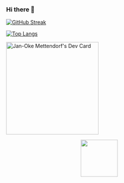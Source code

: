 ### Hi there 👋

<!--
**Jan-OkeMettendorf/Jan-OkeMettendorf** is a ✨ _special_ ✨ repository because its `README.md` (this file) appears on your GitHub profile.

Here are some ideas to get you started:

- 🔭 I’m currently working on ...
- 🌱 I’m currently learning ...
- 👯 I’m looking to collaborate on ...
- 🤔 I’m looking for help with ...
- 💬 Ask me about ...
- 📫 How to reach me: ...
- 😄 Pronouns: ...
- ⚡ Fun fact: ...
-->

[![GitHub Streak](http://github-readme-streak-stats.herokuapp.com?user=Jan-OkeMettendorf&theme=dark&background=000000)](https://git.io/streak-stats)

[![Top Langs](https://github-readme-stats.vercel.app/api/top-langs/?username=Jan-OkeMettendorf&layout=compact&theme=vision-friendly-dark)](https://github.com/anuraghazra/github-readme-stats)

<a href="https://app.daily.dev/Metti"><img src="https://api.daily.dev/devcards/f68d1312c9c24a1eb02da998fc998c38.png?r=pq4" width="250" alt="Jan-Oke Mettendorf's Dev Card"/></a>

<div id="header" align="center">
  <img src="https://media.giphy.com/media/M9gbBd9nbDrOTu1Mqx/giphy.gif" width="100"/>
</div>
